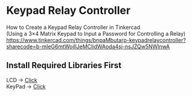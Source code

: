 # Keypad Relay Controller

How to Create a Keypad Relay Controller in Tinkercad  
(Using a 3×4 Matrix Keypad to Input a Password for Controlling a Relay)  
https://www.tinkercad.com/things/bnpaMbutarp-keypadrelaycontroller?sharecode=b-mIeG6mtWojllJeMCIidWAoda4sj-nsJZQw5NWlnwA  



## Install Required Libraries First  
LCD  →   [Click](https://drive.google.com/file/d/1fODSxAGeanyoDC7q7LGIs-K59jSNnXrt/view)  
KeyPad  →   [Click](https://drive.google.com/file/d/1B5U5QYMjWD-Yw0oDiKFRruSJPsUVbBfA/view)

